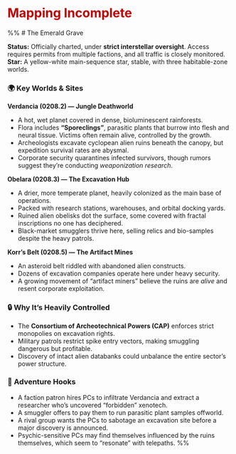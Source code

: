 # <font color="#c00000">Mapping Incomplete</font>
%% # The Emerald Grave

**Status:** Officially charted, under **strict interstellar oversight**. Access requires permits from multiple factions, and all traffic is closely monitored.
**Star:** A yellow-white main-sequence star, stable, with three habitable-zone worlds.

### 🌍 Key Worlds & Sites

**Verdancia (0208.2) — Jungle Deathworld**
- A hot, wet planet covered in dense, bioluminescent rainforests.
- Flora includes **“Sporeclings”**, parasitic plants that burrow into flesh and neural tissue. Victims often remain alive, controlled by the growth.
- Archeologists excavate cyclopean alien ruins beneath the canopy, but expedition survival rates are abysmal.
- Corporate security quarantines infected survivors, though rumors suggest they’re conducting _weaponization research_.

**Obelara (0208.3) — The Excavation Hub**
- A drier, more temperate planet, heavily colonized as the main base of operations.
- Packed with research stations, warehouses, and orbital docking yards.
- Ruined alien obelisks dot the surface, some covered with fractal inscriptions no one has deciphered.
- Black-market smugglers thrive here, selling relics and bio-samples despite the heavy patrols.

**Korr’s Belt (0208.5) — The Artifact Mines**
- An asteroid belt riddled with abandoned alien constructs.
- Dozens of excavation companies operate here under heavy security.
- A growing movement of “artifact miners” believe the ruins are _alive_ and resent corporate exploitation.

### 🔒 Why It’s Heavily Controlled

- The **Consortium of Archeotechnical Powers (CAP)** enforces strict monopolies on excavation rights.
- Military patrols restrict spike entry vectors, making smuggling dangerous but profitable.
- Discovery of intact alien databanks could unbalance the entire sector’s power structure.

### 🎲 Adventure Hooks

- A faction patron hires PCs to infiltrate Verdancia and extract a researcher who’s uncovered “forbidden” xenotech.
- A smuggler offers to pay them to run parasitic plant samples offworld.
- A rival group wants the PCs to sabotage an excavation site before a major discovery is announced.
- Psychic-sensitive PCs may find themselves influenced by the ruins themselves, which seem to “resonate” with telepaths. %%